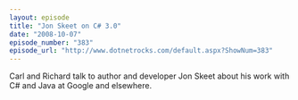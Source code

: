 ```yaml
---
layout: episode
title: "Jon Skeet on C# 3.0"
date: "2008-10-07"
episode_number: "383"
episode_url: "http://www.dotnetrocks.com/default.aspx?ShowNum=383"
---
```


Carl and Richard talk to author and developer Jon Skeet about his work with C# and Java at Google and elsewhere.

